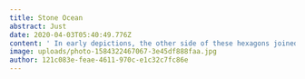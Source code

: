 ```yaml
---
title: Stone Ocean
abstract: Just
date: 2020-04-03T05:40:49.776Z
content: ' In early depictions, the other side of these hexagons joined the rest of the hair with another zig-zagging strand of hair and shaved lines formed a triangle behind each ear in a way that the larger mass of hair formed a large plus sign on the back of his head. Later depictions have the shaved lines of each hexagon joining and going to the base of his skull by forming a one-chevron line. '
image: uploads/photo-1584322467067-3e45df888faa.jpg
author: 121c083e-feae-4611-970c-e1c32c7fc86e
---
```

